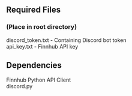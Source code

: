 ## Required Files

### (Place in root directory)

discord_token.txt - Containing Discord bot token\
api_key.txt - Finnhub API key

## Dependencies

Finnhub Python API Client\
discord.py
